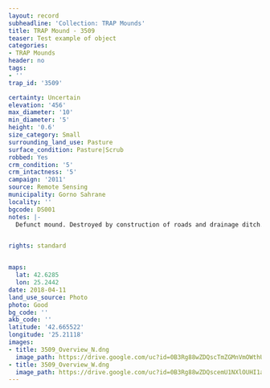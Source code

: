 ```yaml
---
layout: record
subheadline: 'Collection: TRAP Mounds'
title: TRAP Mound - 3509
teaser: Test example of object
categories:
- TRAP Mounds
header: no
tags:
- ''
trap_id: '3509'

certainty: Uncertain
elevation: '456'
max_diameter: '10'
min_diameter: '5'
height: '0.6'
size_category: Small
surrounding_land_use: Pasture
surface_condition: Pasture|Scrub
robbed: Yes
crm_condition: '5'
crm_intactness: '5'
campaign: '2011'
source: Remote Sensing
municipality: Gorno Sahrane
locality: ''
bgcode: DS001
notes: |-
  Defunct mound. Destroyed by construction of roads and drainage ditch. Pile of rocks on top. No robbers' trench's.


rights: standard


maps:
  lat: 42.6285
  lon: 25.2442
date: 2018-04-11
land_use_source: Photo
photo: Good
bg_code: ''
akb_code: ''
latitude: '42.665522'
longitude: '25.21118'
images:
- title: 3509_Overview_N.dng
  image_path: https://drive.google.com/uc?id=0B3Rg88wZDQscTmZGMnVmOWthUDA
- title: 3509_Overview_W.dng
  image_path: https://drive.google.com/uc?id=0B3Rg88wZDQscemU1NXlOUHI1aW8
---
```


